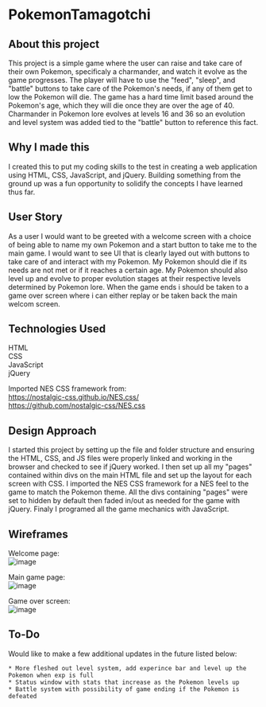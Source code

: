 # PokemonTamagotchi

## About this project

This project is a simple game where the user can raise and take care of their own Pokemon, specificaly a charmander, and watch it evolve as the game progresses.  The player will have to use the "feed", "sleep", and "battle" buttons to take care of the Pokemon's needs, if any of them get to low the Pokemon will die.  The game has a hard time limit based around the Pokemon's age, which they will die once they are over the age of 40.  Charmander in Pokemon lore evolves at levels 16 and 36 so an evolution and level system was added tied to the "battle" button to reference this fact.

## Why I made this

I created this to put my coding skills to the test in creating a web application using HTML, CSS, JavaScript, and jQuery.  Building something from the ground up was a fun opportunity to solidify the concepts I have learned thus far.

## User Story

As a user I would want to be greeted with a welcome screen with a choice of being able to name my own Pokemon and a start button to take me to the main game.  I would want to see UI that is clearly layed out with buttons to take care of and interact with my Pokemon.  My Pokemon should die if its needs are not met or if it reaches a certain age.  My Pokemon should also level up and evolve to proper evolution stages at their respective levels determined by Pokemon lore.  When the game ends i should be taken to a game over screen where i can either replay or be taken back the main welcom screen.

## Technologies Used

HTML  
CSS  
JavaScript  
jQuery  

Imported NES CSS framework from:  
https://nostalgic-css.github.io/NES.css/  
https://github.com/nostalgic-css/NES.css

## Design Approach

I started this project by setting up the file and folder structure and ensuring the HTML, CSS, and JS files were properly linked and working in the browser and checked to see if jQuery worked.  I then set up all my "pages" contained within divs on the main HTML file and set up the layout for each screen with CSS.  I imported the NES CSS framework for a NES feel to the game to match the Pokemon theme.  All the divs containing "pages" were set to hidden by default then faded in/out as needed for the game with jQuery.  Finaly I programed all the game mechanics with JavaScript.

## Wireframes

Welcome page:  
![image](https://www.figma.com/file/H1dwgEzOVnx3kuPGTm8nmt/Untitled?node-id=13%3A14)  

Main game page:  
![image](https://www.figma.com/file/H1dwgEzOVnx3kuPGTm8nmt/Untitled?node-id=0%3A1)  

Game over screen:  
![image](https://www.figma.com/file/H1dwgEzOVnx3kuPGTm8nmt/Untitled?node-id=23%3A68)  

## To-Do

Would like to make a few additional updates in the future listed below:

    * More fleshed out level system, add experince bar and level up the Pokemon when exp is full
    * Status window with stats that increase as the Pokemon levels up
    * Battle system with possibility of game ending if the Pokemon is defeated